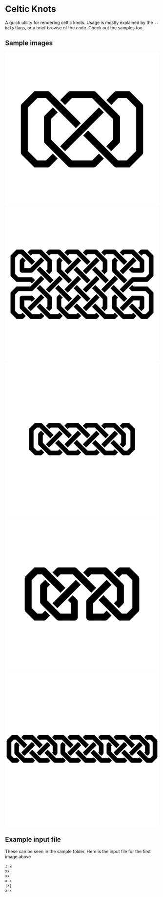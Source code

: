 Celtic Knots
============

A quick utility for rendering celtic knots.  Usage is mostly explained by the `--help` flags, or a brief browse of the code.  Check out the samples too.

Sample images
-------------
![](./samples/IMO_logo.png)
![](./samples/5x7.png)
![](./samples/weave.png)
![](./samples/kells.png)
![](./samples/long_weave.png)

Example input file
------------------
These can be seen in the sample folder.  Here is the input file for the first image above
~~~
2 2
xx
xx
x-x
|x|
x-x
~~~